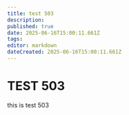 ```yaml
---
title: test 503
description: 
published: true
date: 2025-06-16T15:00:11.661Z
tags: 
editor: markdown
dateCreated: 2025-06-16T15:00:11.661Z
---
```


# TEST 503
this is test 503

